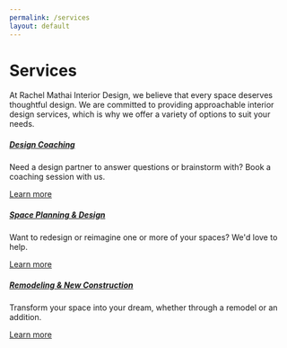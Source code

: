 ```yaml
---
permalink: /services
layout: default
---
```


<div id="content" class="site-content services">
    <div class="container">
        <div class="row">
            <div class="col-lg-12">
                <h1>Services</h1>
                <p>At Rachel Mathai Interior Design, we believe that every space deserves thoughtful design. We are committed to providing approachable interior design services, which is why we offer a variety of options to suit your needs.</p>
            </div>
        </div>
        <div class="row justify-content-center packages">
            <div class="col-lg-4 col-md-6 col-sm-12">
                <div class="icon-box text-center">
                    <div class="content-box">
                        <h5><a href="/services/design-coaching" data-lta-event="services-designcoaching">Design Coaching</a></h5>
                        <p>Need a design partner to answer questions or brainstorm with? Book a coaching session with us.</p>
                    </div>
                    <a href="/services/design-coaching" class="d-none d-md-block" data-lta-event="services-designcoaching-learnmore">Learn more</a>
                </div>
            </div>
            <div class="col-lg-4 col-md-6 col-sm-12">
                <div class="icon-box text-center">
                    <div class="content-box">
                        <h5><a href="/services/space-planning-and-design" data-lta-event="services-spaceplanninganddesign">Space Planning &amp; Design</a></h5>
                        <p>Want to redesign or reimagine one or more of your spaces? We'd love to help.</p>
                    </div>
                    <a href="/services/space-planning-and-design" class="d-none d-md-block" data-lta-event="services-spaceplanninganddesign-learnmore">Learn more</a>
                </div>
            </div>
            <div class="col-lg-4 col-md-6 col-sm-12">
                <div class="icon-box text-center">
                    <div class="content-box">
                        <h5><a href="/services/remodeling-and-new-construction" data-lta-event="services-remodelingandnewconstruction">Remodeling &amp; New Construction</a></h5>
                        <p>Transform your space into your dream, whether through a remodel or an addition.</p>
                    </div>
                    <a href="/services/remodeling-and-new-construction" class="d-none d-md-block" data-lta-event="services-remodelingandnewconstruction-learnmore">Learn more</a>
                </div>
            </div>
        </div>
    </div>
</div>
